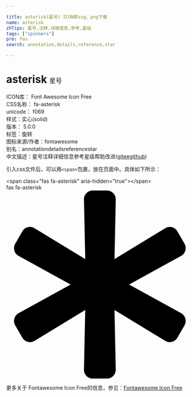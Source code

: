```yaml
---

title: asterisk(星号) ICON转svg、png下载
name: asterisk
zhTips: 星号,注释,详细信息,参考,星级
tags: ["spinners"]
pre: fas
search: annotation,details,reference,star

---
```


# asterisk  <small style="font-size: 60%;font-weight: 100">星号</small>


<div class="detail-page">
<p>
<span>
ICON库：
<span class="badge-secondary badge">Font Awesome Icon Free</span> 
</span>
<br/>
<span>
CSS名称：
<span class="badge-secondary badge">fa-asterisk</span> 
</span>
<br/>
<span>
unicode：
<span class="badge-secondary badge">f069</span> 
<copy-btn content='f069' btn-title=""></copy-btn>
<copy-btn :content='String.fromCodePoint(parseInt("f069", 16))' btn-title="复制U"></copy-btn>
</span><br/><span>样式：<span class="badge-light badge">实心(solid)</span></span>
<br/>
<span>
版本：
<span class="badge-secondary badge">5.0.0</span> 
</span><br/><span>标签：<span class="badge-light badge"><router-link to="/tags/spinners.html">旋转</router-link></span></span>
<br/>
<span>图标来源/作者：<span class="badge-light badge">fontawesome</span></span> 
<br/>
<span>别名：<span class="badge-light badge">annotation</span><span class="badge-light badge">details</span><span class="badge-light badge">reference</span><span class="badge-light badge">star</span></span><br/><span class="zh-detail">中文描述：<span class="badge-primary badge">星号</span><span class="badge-primary badge">注释</span><span class="badge-primary badge">详细信息</span><span class="badge-primary badge">参考</span><span class="badge-primary badge">星级</span><span class="help-link"><span>帮助改进</span>(<a href="https://gitee.com/liuwave/icon-helper/edit/master/json/fontawesome/solid/asterisk.json" target="_blank" rel="noopener noreferrer">gitee</a><a href="https://github.com/liuwave/icon-helper/edit/master/json/fontawesome/solid/asterisk.json" target="_blank" rel="noopener noreferrer">github</a></span>)</span><br/>
</p>
</div>
<div class="alert alert-dark">
  <i class="fas fa-asterisk fa-xs"></i>
  <i class="fas fa-asterisk fa-sm"></i>
  <i class="fas fa-asterisk fa-lg"></i>
  <i class="fas fa-asterisk fa-2x"></i>
  <i class="fas fa-asterisk fa-3x"></i>
  <i class="fas fa-asterisk fa-5x"></i>
  <i class="fas fa-asterisk fa-7x"></i>
</div>
<div>
  <p>引入css文件后，可以用<code>&lt;span&gt;</code>包裹，放在页面中。具体如下所示：    
  </p>
  <div class="alert alert-primary" style="font-size: 14px">
    &lt;span class="fas fa-asterisk" aria-hidden="true"&gt;&lt;/span&gt;
    <copy-btn content='<span class="fas fa-asterisk" aria-hidden="true"></span>'></copy-btn>
  </div>
  <div class="alert alert-secondary">
    <i class="fas fa-asterisk"
    style="font-size: 24px"
    aria-hidden="true"></i> fas fa-asterisk
    <copy-btn content="fas fa-asterisk" btn-title="复制图标名称"></copy-btn>
  </div>
</div>
<div id="svg" class="svg-wrap">
<svg xmlns="http://www.w3.org/2000/svg" viewBox="0 0 512 512"><path d="M478.21 334.093L336 256l142.21-78.093c11.795-6.477 15.961-21.384 9.232-33.037l-19.48-33.741c-6.728-11.653-21.72-15.499-33.227-8.523L296 186.718l3.475-162.204C299.763 11.061 288.937 0 275.48 0h-38.96c-13.456 0-24.283 11.061-23.994 24.514L216 186.718 77.265 102.607c-11.506-6.976-26.499-3.13-33.227 8.523l-19.48 33.741c-6.728 11.653-2.562 26.56 9.233 33.037L176 256 33.79 334.093c-11.795 6.477-15.961 21.384-9.232 33.037l19.48 33.741c6.728 11.653 21.721 15.499 33.227 8.523L216 325.282l-3.475 162.204C212.237 500.939 223.064 512 236.52 512h38.961c13.456 0 24.283-11.061 23.995-24.514L296 325.282l138.735 84.111c11.506 6.976 26.499 3.13 33.227-8.523l19.48-33.741c6.728-11.653 2.563-26.559-9.232-33.036z"/></svg>
</div>
<detail full-name='fa-asterisk'></detail>
    
<div><p>更多关于  Fontawesome Icon Free的信息，参见：<a target="_blank" href="https://iconhelper.cn/fontawesome.html">Fontawesome Icon Free</a>
</p></div>
